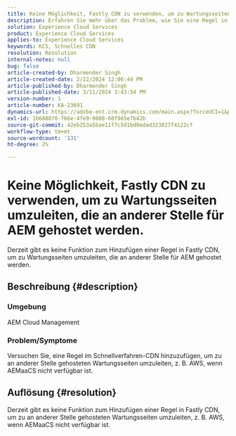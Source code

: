 ```yaml
---
title: Keine Möglichkeit, Fastly CDN zu verwenden, um zu Wartungsseiten umzuleiten, die an anderer Stelle für AEM gehostet werden.
description: Erfahren Sie mehr über das Problem, wie Sie eine Regel in Fastly CDN hinzufügen, um zu Wartungsseiten umzuleiten, die an anderer Stelle wie Postman gehostet werden.
solution: Experience Cloud Services
product: Experience Cloud Services
applies-to: Experience Cloud Services
keywords: KCS, Schnelles CDN
resolution: Resolution
internal-notes: null
bug: false
article-created-by: Dharmender Singh
article-created-date: 2/22/2024 12:06:44 PM
article-published-by: Dharmender Singh
article-published-date: 3/11/2024 1:43:54 PM
version-number: 1
article-number: KA-23691
dynamics-url: https://adobe-ent.crm.dynamics.com/main.aspx?forceUCI=1&pagetype=entityrecord&etn=knowledgearticle&id=fb5e04d3-7ad1-ee11-9079-6045bd0061cb
exl-id: 1b688870-f66e-4fe9-9888-60f965e7b42b
source-git-commit: 42eb253a5bae11f7c5d1bd0edad323827f4122cf
workflow-type: tm+mt
source-wordcount: '131'
ht-degree: 2%

---
```


# Keine Möglichkeit, Fastly CDN zu verwenden, um zu Wartungsseiten umzuleiten, die an anderer Stelle für AEM gehostet werden.


Derzeit gibt es keine Funktion zum Hinzufügen einer Regel in Fastly CDN, um zu Wartungsseiten umzuleiten, die an anderer Stelle für AEM gehostet werden.

## Beschreibung {#description}


### Umgebung

AEM Cloud Management

### Problem/Symptome

Versuchen Sie, eine Regel im Schnellverfahren-CDN hinzuzufügen, um zu an anderer Stelle gehosteten Wartungsseiten umzuleiten, z. B. AWS, wenn AEMaaCS nicht verfügbar ist.


## Auflösung {#resolution}


Derzeit gibt es keine Funktion zum Hinzufügen einer Regel in Fastly CDN, um zu an anderer Stelle gehosteten Wartungsseiten umzuleiten, z. B. AWS, wenn AEMaaCS nicht verfügbar ist.
